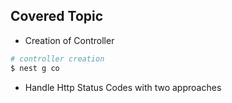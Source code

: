 ## Covered Topic

- Creation of Controller

```bash
# controller creation
$ nest g co
```

- Handle Http Status Codes with two approaches


